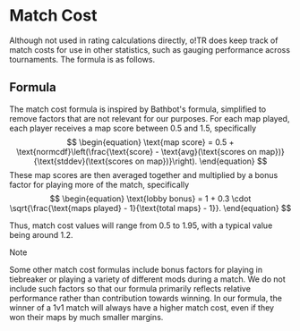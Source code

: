 # Match Cost

Although not used in rating calculations directly, o!TR does keep track of match costs for use in other statistics, such as gauging performance across tournaments. The formula is as follows.

## Formula

The match cost formula is inspired by Bathbot's formula, simplified to remove factors that are not relevant for our purposes. For each map played, each player receives a map score between 0.5 and 1.5, specifically
$$
\begin{equation}
    \text{map score} = 0.5 + \text{normcdf}\left(\frac{\text{score} - \text{avg}(\text{scores on map})}{\text{stddev}(\text{scores on map})}\right).
\end{equation}
$$
These map scores are then averaged together and multiplied by a bonus factor for playing more of the match, specifically
$$
\begin{equation}
    \text{lobby bonus} = 1 + 0.3 \cdot \sqrt{\frac{\text{maps played} - 1}{\text{total maps} - 1}}.
\end{equation}
$$

Thus, match cost values will range from 0.5 to 1.95, with a typical value being around 1.2.

> [!note]
> Some other match cost formulas include bonus factors for playing in tiebreaker or playing a variety of different mods during a match. We do not include such factors so that our formula primarily reflects relative performance rather than contribution towards winning. In our formula, the winner of a 1v1 match will always have a higher match cost, even if they won their maps by much smaller margins.
